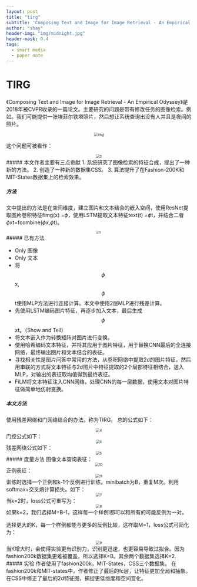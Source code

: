 ```yaml
---
layout: post
title: "tirg"
subtitle: 'Composing Text and Image for Image Retrieval - An Empirical Odyssey'
author: "shay"
header-img: "img/midnight.jpg"
header-mask: 0.4
tags:
  - smart media
  - paper note
---
```

# TIRG
《Composing Text and Image for Image Retrieval - An Empirical Odyssey》是2018年被CVPR收录的一篇论文。主要研究的问题是带有修改任务的图像检索。例如。我们可能提供一张埃菲尔铁塔照片，然后想让系统查询出没有人并且是夜间的照片。
<center>
<img src="https://i.loli.net/2020/10/06/SZkUKFotJu36EQD.png" alt="img" style="zoom:67%;" />
</center>

这个问题可被看作：
<center>
<img src="https://i.loli.net/2020/10/06/NLJYHe1C3rvhdts.png" alt="2" style="zoom:67%;" />
</center>
##### 本文作者主要有三点贡献
1. 系统研究了图像检索的特征合成，提出了一种新的方法。
2. 创造了一种新的数据集CSS。
3. 算法提升了在Fashion-200K和MIT-States数据集上的检索效果。

##### 方法
文中提出的方法是在空间维度，建立图片和文本结合的嵌入空间，使用ResNet提取图片卷积特征fimg(x) =$\phi$，使用LSTM提取文本特征text(t) =$\phi$t，并结合二者$\phi$xt=fcombine($\phi$x,$\phi$t)。
<center>
<img src="https://i.loli.net/2020/10/10/mjKn2JpgO8yYUxe.png" alt="12" style="zoom: 45%;" />
</center>
##### 已有方法

- Only 图像
- Only 文本
- 将$$\phi$$x,$$\phi$$t使用MLP方法进行连接计算。本文中使用2层MLP进行残差计算。
- 先使用LSTM编码图片特征，再逐步加入文本，最后生成$$\phi$$xt。（Show and Tell）
- 将文本嵌入作为转换矩阵对图片进行变换。
- 使用哈希编码文本特征，并将其应用于图片特征，用于替换CNN最后的全连接网络，最终输出图片和文本结合的表征。
- 寻找相关性是图片问答中常用的方法，从卷积网络中提取2d的图片特征，然后用串联的方式将文本特征与2d图片中特征提取的2个局部特征相结合，送入MLP，对输出的表征取均值得到最终表征。
- FiLM将文本特征注入CNN网络，处理CNN的每一层数据，使用文本对图片特征做简单地仿射变换。

##### 本文方法

使用残差网络和门网络结合的办法。称为TIRG。
总的公式如下：
<center>
<img src="https://i.loli.net/2020/10/07/JKrEq2u8t1CikXc.png" alt="4" style="zoom: 67%;" />
</center>
门控公式如下：
<center>
<img src="https://i.loli.net/2020/10/07/kcVSGfKEwWAJviu.png" alt="5" style="zoom:67%;" />
</center>
残差网络公式如下：
<center>
<img src="https://i.loli.net/2020/10/10/5FtWhm3EKBJUaOd.png" alt="5" style="zoom: 67%;" />
</center>
##### 度量方法
图像文本查询表征：
<center>
<img src="https://i.loli.net/2020/10/10/TSZxG8NuVP62tBF.png" alt="10" style="zoom:67%;" />
</center>
正例表征：
<center>
<img src="https://i.loli.net/2020/10/10/qlT3eMFJvduzofp.png" alt="11" style="zoom:67%;" />
</center>
训练时选择一个正例和k-1个反例进行训练。minibatch为B，重复M次。利用softmax+交叉熵计算损失。如下：
<center>
<img src="https://i.loli.net/2020/10/10/s4ho1LnBRYlDrME.png" alt="7" style="zoom:67%;" />
</center>
当k=2时，loss公式可重写为：
<center>
<img src="https://i.loli.net/2020/10/10/YWajZhqxouSpQbe.png" alt="8" style="zoom:67%;" />
</center>
如果k=2，我们选择M=B-1，这样每一个样例i都可以和所有的可能反例为一对。

选择更大的K，每一个样例都能与更多的反例比较，这样取M=1，loss公式可简化为：
<center>
<img src="https://i.loli.net/2020/10/10/AVpvIG51SnLo7wJ.png" alt="9" style="zoom:67%;" />
</center>
当K增大时，会使得实验更有识别力，识别更迅速，也更容易导致过拟合。因为fashion200k数据集更难被覆盖，所以选择K=B。其余两个数据集选择K=2.
##### 实验
作者使用了fashion200k，MIT-States，CSS三个数据集。
在fashion200k和MIT-states中，作者修正了最后的fc层，让特征更加全局和抽象。
在CSS中修正了最后的2d特征图，捕捉更低维度和空间变化。
